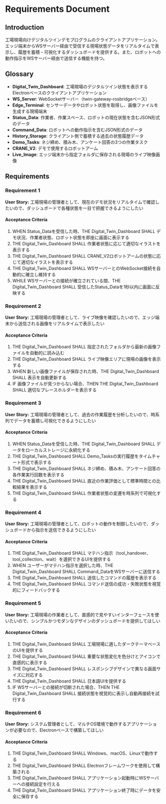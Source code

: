 # Requirements Document

## Introduction

工場現場向けデジタルツインデモプログラムのクライアントアプリケーション。エッジ端末からWSサーバー経由で受信する現場状態データをリアルタイムで表示し、履歴を蓄積・可視化するダッシュボードを提供する。また、ロボットへの動作指示をWSサーバー経由で送信する機能を持つ。

## Glossary

- **Digital_Twin_Dashboard**: 工場現場のデジタルツイン状態を表示するElectronベースのクライアントアプリケーション
- **WS_Server**: WebSocketサーバー（twin-gateway-rosbridgeベース）
- **Edge_Terminal**: センサーデータやロボット状態を取得し、画像ファイルを生成する現場端末
- **Status_Data**: 作業者、作業スペース、ロボットの現在状態を含むJSON形式のデータ
- **Command_Data**: ロボットへの動作指示を含むJSON形式のデータ
- **History_Storage**: クライアント側で蓄積する過去の状態履歴データ
- **Demo_Tasks**: ネジ締め、積み木、アンケート回答の3つの作業タスク
- **CRANE_V2**: デモで使用するロボットアーム
- **Live_Image**: エッジ端末から指定フォルダに保存される現場のライブ映像画像

## Requirements

### Requirement 1

**User Story:** 工場現場の管理者として、現在のデモ状況をリアルタイムで確認したいので、ダッシュボードで各種状態を一目で把握できるようにしたい

#### Acceptance Criteria

1. WHEN Status_Dataを受信した時、THE Digital_Twin_Dashboard SHALL デモ状況、作業者状態、ロボット状態を即座に画面に表示する
2. THE Digital_Twin_Dashboard SHALL 作業者状態に応じて適切なイラストを表示する
3. THE Digital_Twin_Dashboard SHALL CRANE_V2ロボットアームの状態に応じて適切なイラストを表示する
4. THE Digital_Twin_Dashboard SHALL WSサーバーとのWebSocket接続を自動的に確立し維持する
5. WHILE WSサーバーとの接続が確立されている間、THE Digital_Twin_Dashboard SHALL 受信したStatus_Dataを1秒以内に画面に反映する

### Requirement 2

**User Story:** 工場現場の管理者として、ライブ映像を確認したいので、エッジ端末から送信される画像をリアルタイムで表示したい

#### Acceptance Criteria

1. THE Digital_Twin_Dashboard SHALL 指定されたフォルダから最新の画像ファイルを自動的に読み込む
2. THE Digital_Twin_Dashboard SHALL ライブ映像エリアに現場の画像を表示する
3. WHEN 新しい画像ファイルが保存された時、THE Digital_Twin_Dashboard SHALL 表示を自動更新する
4. IF 画像ファイルが見つからない場合、THEN THE Digital_Twin_Dashboard SHALL 適切なプレースホルダーを表示する

### Requirement 3

**User Story:** 工場現場の管理者として、過去の作業履歴を分析したいので、時系列でデータを蓄積し可視化できるようにしたい

#### Acceptance Criteria

1. WHEN Status_Dataを受信した時、THE Digital_Twin_Dashboard SHALL データをローカルストレージに永続化する
2. THE Digital_Twin_Dashboard SHALL Demo_Tasksの実行履歴をタイムチャート形式で表示する
3. THE Digital_Twin_Dashboard SHALL ネジ締め、積み木、アンケート回答の各作業実行回数を表示する
4. THE Digital_Twin_Dashboard SHALL 直近の作業評価として標準時間との比較結果を表示する
5. THE Digital_Twin_Dashboard SHALL 作業者状態の変遷を時系列で可視化する

### Requirement 4

**User Story:** 工場現場の管理者として、ロボットの動作を制御したいので、ダッシュボードから指示を送信できるようにしたい

#### Acceptance Criteria

1. THE Digital_Twin_Dashboard SHALL マテハン指示（tool_handover、tool_collection、wait）を選択できるUIを提供する
2. WHEN ユーザーがマテハン指示を選択した時、THE Digital_Twin_Dashboard SHALL Command_DataをWSサーバーに送信する
3. THE Digital_Twin_Dashboard SHALL 送信したコマンドの履歴を表示する
4. THE Digital_Twin_Dashboard SHALL コマンド送信の成功・失敗状態を視覚的にフィードバックする

### Requirement 5

**User Story:** 工場現場の作業者として、直感的で見やすいインターフェースを使いたいので、シンプルかつモダンなデザインのダッシュボードを提供してほしい

#### Acceptance Criteria

1. THE Digital_Twin_Dashboard SHALL 工場現場に適したダークテーマベースのUIを提供する
2. THE Digital_Twin_Dashboard SHALL 重要な状態変化を色分けとアイコンで直感的に表示する
3. THE Digital_Twin_Dashboard SHALL レスポンシブデザインで異なる画面サイズに対応する
4. THE Digital_Twin_Dashboard SHALL 日本語UIを提供する
5. IF WSサーバーとの接続が切断された場合、THEN THE Digital_Twin_Dashboard SHALL 接続状態を視覚的に表示し自動再接続を試行する

### Requirement 6

**User Story:** システム管理者として、マルチOS環境で動作するアプリケーションが必要なので、Electronベースで構築してほしい

#### Acceptance Criteria

1. THE Digital_Twin_Dashboard SHALL Windows、macOS、Linuxで動作する
2. THE Digital_Twin_Dashboard SHALL Electronフレームワークを使用して構築される
3. THE Digital_Twin_Dashboard SHALL アプリケーション起動時にWSサーバーへの接続設定を行える
4. THE Digital_Twin_Dashboard SHALL アプリケーション終了時にデータを安全に保存する